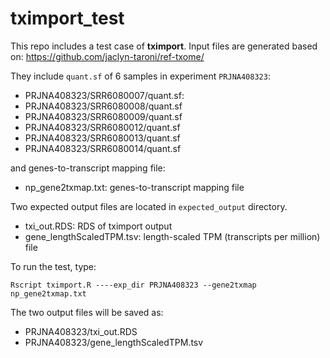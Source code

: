 # tximport_test

This repo includes a test case of **tximport**. Input files are generated based on:
https://github.com/jaclyn-taroni/ref-txome/

They include `quant.sf` of 6 samples in experiment `PRJNA408323`:
- PRJNA408323/SRR6080007/quant.sf:
- PRJNA408323/SRR6080008/quant.sf
- PRJNA408323/SRR6080009/quant.sf
- PRJNA408323/SRR6080012/quant.sf
- PRJNA408323/SRR6080013/quant.sf
- PRJNA408323/SRR6080014/quant.sf

and genes-to-transcript mapping file:
- np_gene2txmap.txt: genes-to-transcript mapping file

Two expected output files are located in `expected_output` directory.
- txi_out.RDS: RDS of tximport output
- gene_lengthScaledTPM.tsv: length-scaled TPM (transcripts per million) file

To run the test, type:
```
Rscript tximport.R ----exp_dir PRJNA408323 --gene2txmap np_gene2txmap.txt
```
The two output files will be saved as:
- PRJNA408323/txi_out.RDS
- PRJNA408323/gene_lengthScaledTPM.tsv
